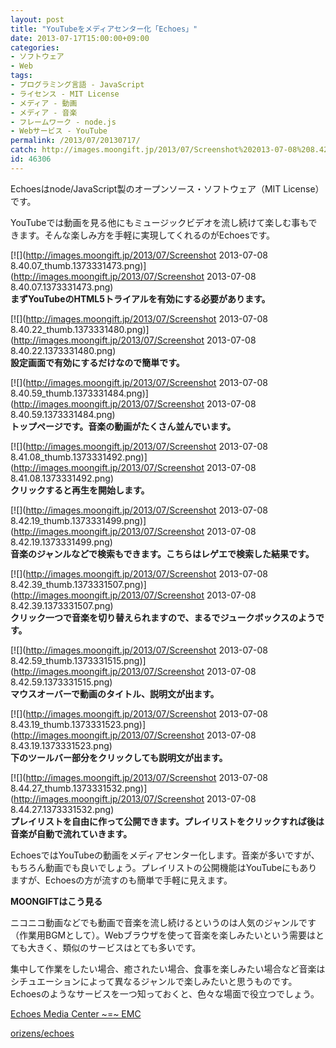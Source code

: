 ```yaml
---
layout: post
title: "YouTubeをメディアセンター化「Echoes」"
date: 2013-07-17T15:00:00+09:00
categories:
- ソフトウェア
- Web
tags: 
- プログラミング言語 - JavaScript
- ライセンス - MIT License
- メディア - 動画
- メディア - 音楽
- フレームワーク - node.js
- Webサービス - YouTube
permalink: /2013/07/20130717/
catch: http://images.moongift.jp/2013/07/Screenshot%202013-07-08%208.42.19_thumb.1373331499.png
id: 46306
---
```

Echoesはnode/JavaScript製のオープンソース・ソフトウェア（MIT License）です。

  
  

YouTubeでは動画を見る他にもミュージックビデオを流し続けて楽しむ事もできます。そんな楽しみ方を手軽に実現してくれるのがEchoesです。

  

[![](http://images.moongift.jp/2013/07/Screenshot 2013-07-08 8.40.07_thumb.1373331473.png)](http://images.moongift.jp/2013/07/Screenshot 2013-07-08 8.40.07.1373331473.png)  
**まずYouTubeのHTML5トライアルを有効にする必要があります。**

  

[![](http://images.moongift.jp/2013/07/Screenshot 2013-07-08 8.40.22_thumb.1373331480.png)](http://images.moongift.jp/2013/07/Screenshot 2013-07-08 8.40.22.1373331480.png)  
**設定画面で有効にするだけなので簡単です。**

  

[![](http://images.moongift.jp/2013/07/Screenshot 2013-07-08 8.40.59_thumb.1373331484.png)](http://images.moongift.jp/2013/07/Screenshot 2013-07-08 8.40.59.1373331484.png)  
**トップページです。音楽の動画がたくさん並んでいます。**

  

[![](http://images.moongift.jp/2013/07/Screenshot 2013-07-08 8.41.08_thumb.1373331492.png)](http://images.moongift.jp/2013/07/Screenshot 2013-07-08 8.41.08.1373331492.png)  
**クリックすると再生を開始します。**

  

[![](http://images.moongift.jp/2013/07/Screenshot 2013-07-08 8.42.19_thumb.1373331499.png)](http://images.moongift.jp/2013/07/Screenshot 2013-07-08 8.42.19.1373331499.png)  
**音楽のジャンルなどで検索もできます。こちらはレゲエで検索した結果です。**

  

[![](http://images.moongift.jp/2013/07/Screenshot 2013-07-08 8.42.39_thumb.1373331507.png)](http://images.moongift.jp/2013/07/Screenshot 2013-07-08 8.42.39.1373331507.png)  
**クリック一つで音楽を切り替えられますので、まるでジュークボックスのようです。**

  

[![](http://images.moongift.jp/2013/07/Screenshot 2013-07-08 8.42.59_thumb.1373331515.png)](http://images.moongift.jp/2013/07/Screenshot 2013-07-08 8.42.59.1373331515.png)  
**マウスオーバーで動画のタイトル、説明文が出ます。**

  

[![](http://images.moongift.jp/2013/07/Screenshot 2013-07-08 8.43.19_thumb.1373331523.png)](http://images.moongift.jp/2013/07/Screenshot 2013-07-08 8.43.19.1373331523.png)  
**下のツールバー部分をクリックしても説明文が出ます。**

  

[![](http://images.moongift.jp/2013/07/Screenshot 2013-07-08 8.44.27_thumb.1373331532.png)](http://images.moongift.jp/2013/07/Screenshot 2013-07-08 8.44.27.1373331532.png)  
**プレイリストを自由に作って公開できます。プレイリストをクリックすれば後は音楽が自動で流れていきます。**

  

EchoesではYouTubeの動画をメディアセンター化します。音楽が多いですが、もちろん動画でも良いでしょう。プレイリストの公開機能はYouTubeにもありますが、Echoesの方が流すのも簡単で手軽に見えます。

  
  
  

**MOONGIFTはこう見る**

  

ニコニコ動画などでも動画で音楽を流し続けるというのは人気のジャンルです（作業用BGMとして）。Webブラウザを使って音楽を楽しみたいという需要はとても大きく、類似のサービスはとても多いです。

  

集中して作業をしたい場合、癒されたい場合、食事を楽しみたい場合など音楽はシチュエーションによって異なるジャンルで楽しみたいと思うものです。Echoesのようなサービスを一つ知っておくと、色々な場面で役立つでしょう。

  

[Echoes Media Center ~=~ EMC](http://echotu.be/)

  
  

[orizens/echoes](https://github.com/orizens/echoes)

